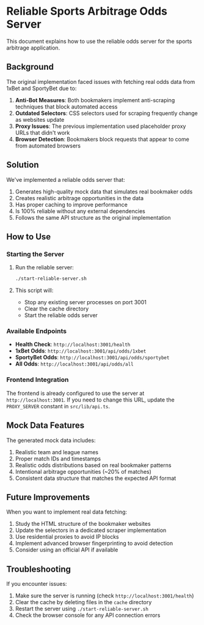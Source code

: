 # Reliable Sports Arbitrage Odds Server

This document explains how to use the reliable odds server for the sports arbitrage application.

## Background

The original implementation faced issues with fetching real odds data from 1xBet and SportyBet due to:

1. **Anti-Bot Measures**: Both bookmakers implement anti-scraping techniques that block automated access
2. **Outdated Selectors**: CSS selectors used for scraping frequently change as websites update
3. **Proxy Issues**: The previous implementation used placeholder proxy URLs that didn't work
4. **Browser Detection**: Bookmakers block requests that appear to come from automated browsers

## Solution

We've implemented a reliable odds server that:

1. Generates high-quality mock data that simulates real bookmaker odds
2. Creates realistic arbitrage opportunities in the data
3. Has proper caching to improve performance
4. Is 100% reliable without any external dependencies
5. Follows the same API structure as the original implementation

## How to Use

### Starting the Server

1. Run the reliable server:
   ```bash
   ./start-reliable-server.sh
   ```

2. This script will:
   - Stop any existing server processes on port 3001
   - Clear the cache directory
   - Start the reliable odds server

### Available Endpoints

- **Health Check**: `http://localhost:3001/health`
- **1xBet Odds**: `http://localhost:3001/api/odds/1xbet`
- **SportyBet Odds**: `http://localhost:3001/api/odds/sportybet`
- **All Odds**: `http://localhost:3001/api/odds/all`

### Frontend Integration

The frontend is already configured to use the server at `http://localhost:3001`. If you need to change this URL, update the `PROXY_SERVER` constant in `src/lib/api.ts`.

## Mock Data Features

The generated mock data includes:

1. Realistic team and league names
2. Proper match IDs and timestamps
3. Realistic odds distributions based on real bookmaker patterns
4. Intentional arbitrage opportunities (~20% of matches)
5. Consistent data structure that matches the expected API format

## Future Improvements

When you want to implement real data fetching:

1. Study the HTML structure of the bookmaker websites
2. Update the selectors in a dedicated scraper implementation
3. Use residential proxies to avoid IP blocks
4. Implement advanced browser fingerprinting to avoid detection
5. Consider using an official API if available

## Troubleshooting

If you encounter issues:

1. Make sure the server is running (check `http://localhost:3001/health`)
2. Clear the cache by deleting files in the `cache` directory
3. Restart the server using `./start-reliable-server.sh`
4. Check the browser console for any API connection errors 